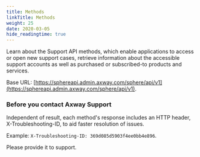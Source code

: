 ```yaml
---
title: Methods
linkTitle: Methods
weight: 25
date: 2020-03-05
hide_readingtime: true
---
```


Learn about the Support API methods, which enable applications to access or open new support cases, retrieve information about the accessible support accounts as well as purchased or subscribed-to products and services.

Base URL: [https://sphereapi.admin.axway.com/sphere/api/v1](https://sphereapi.admin.axway.com/sphere/api/v1).

### Before you contact Axway Support

Independent of result, each method's response includes an HTTP header, X-Troubleshooting-ID, to aid faster resolution of issues.

Example: `X-Troubleshooting-ID: 369d085d5903f4ee0bb4e896`.

Please provide it to support.
